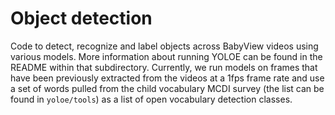 # Object detection
Code to detect, recognize and label objects across BabyView videos using various models. More information about running YOLOE can be found in the README within that subdirectory. Currently, we run models on frames that have been previously extracted from the videos at a 1fps frame rate and use a set of words pulled from the child vocabulary MCDI survey (the list can be found in `yoloe/tools`) as a list of open vocabulary detection classes.